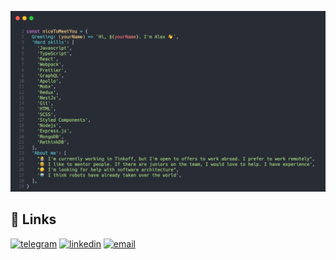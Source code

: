 [![Github banner](https://github.com/RabbitWithoutaHat/RabbitWithoutaHat/blob/main/header-l.png)](https://github.com/RabbitWithoutaHat)

## 🔗 Links
[![telegram](https://img.shields.io/badge/Telegram-2CA5E0?style=for-the-badge&logo=telegram&logoColor=white)](https://t.me/orangefekla)
[![linkedin](https://img.shields.io/badge/linkedin-0A66C2?style=for-the-badge&logo=linkedin&logoColor=white)](https://www.linkedin.com/in/fekla/)
[![email](https://img.shields.io/badge/Gmail-D14836?style=for-the-badge&logo=gmail&logoColor=white)](mailto:rabbdroid@gmail.com)



